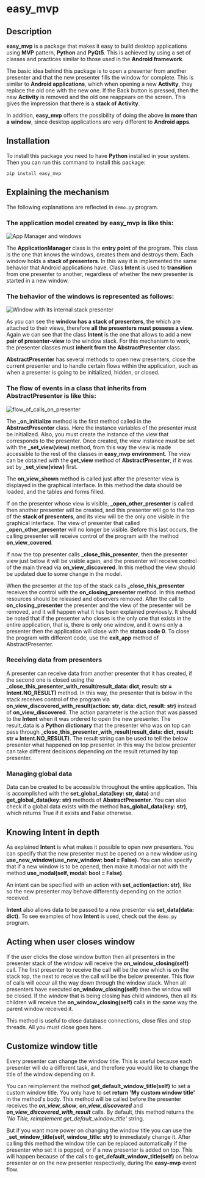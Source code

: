 # easy_mvp

## Description

**easy_mvp** is a package that makes it easy to build desktop applications
using **MVP** pattern, **Python** and **PyQt5**. This is achieved by using
a set of classes and practices similar to those used in the **Android framework**.

The basic idea behind this package is to open a presenter from
another presenter and that the new presenter fills the window for
complete. This is similar to **Android applications**, which
when opening a new **Activity**, they replace the old one with the new one.
If the Back button is pressed, then the new **Activity** is removed
and the old one reappears on the screen. This gives the impression
that there is a **stack of Activity**.

In addition, **easy_mvp** offers the possibility of doing the above **in more than
a window**, since desktop applications are very different to **Android apps**.

## Installation

To install this package you need to have **Python** installed in your system.
Then you can run this command to install this package:

````shell script
pip install easy_mvp
````


## Explaining the mechanism

The following explanations are reflected in ``demo.py`` program.

### The application model created by **easy_mvp** is like this:

![App Manager and windows](https://github.com/R0land013/easy-mvp/blob/master/readme_img/app_manager_and_windows.png?raw=true)

The **ApplicationManager** class is the **entry point** of the program. This
class is the one that knows the windows, creates them and destroys them. Each
window holds a **stack of presenters**. In this way it is implemented
the same behavior that Android applications have. Class
**Intent** is used to **transition** from one presenter to another,
regardless of whether the new presenter is started in a new window.


### The behavior of the windows is represented as follows:

![Window with its internal stack presenter](https://github.com/R0land013/easy-mvp/blob/b2c8ba51e5315679848925967611e1e5931871dd/readme_img/window_with_its_internal_stack.png?raw=true)

As you can see the **window has a stack of presenters**, the
which are attached to their views, therefore **all the
presenters must possess a view**. Again we can see that the class
**Intent** is the one that allows to add a new **pair of presenter-view**
to the window stack. For this mechanism to work, the presenter
classes must **inherit from the AbstractPresenter** class.

**AbstractPresenter** has several methods to open new presenters,
close the current presenter and to handle certain flows within the
application, such as when a presenter is going to be initialized, hidden,
or closed.


### The flow of events in a class that inherits from AbstractPresenter is like this:

![flow_of_calls_on_presenter](https://github.com/R0land013/easy-mvp/blob/b2c8ba51e5315679848925967611e1e5931871dd/readme_img/flow_of_calls_on_presenter.png?raw=true)

The **_on_initialize** method is the first method called in the **AbstractPresenter** class.
Here the instance variables of the presenter must be initialized. Also, you must
create the instance of the view that corresponds to the presenter. Once created,
the view instance must be set with the **_set_view(view)** method, from
this way the view is made accessible to the rest of the classes in **easy_mvp environment**.
The view can be obtained with the **get_view** method of **AbstractPresenter**, if it was set
by **_set_view(view)** first.

The **on_view_shown** method is called just after the presenter view
is displayed in the graphical interface. In this method the data should be loaded,
and the tables and forms filled.

If on the presenter whose view is visible, **_open_other_presenter** is called
then another presenter will be created, and this presenter will go to the top of the
**stack of presenters**, and its view will be the only one visible in the graphical interface.
The view of presenter that called **_open_other_presenter** will no longer be visible.
Before this last occurs, the calling presenter will receive control of the program
with the method **on_view_covered**.

If now the top presenter calls _**close_this_presenter**, then the
presenter view just below it will be visible again, and the
presenter will receive control of the main thread via **on_view_discovered**.
In this method the view should be updated due to some change in the model.

When the presenter at the top of the stack calls **_close_this_presenter**
receives the control with the **on_closing_presenter** method. In this method
resources should be released and observers removed. After the call to
**on_closing_presenter** the presenter and the view of the presenter will be
removed, and it will happen what it has been explained previously.
It should be noted that if the presenter who closes is the
only one that exists in the entire application, that is, there is only one
window, and it owns only a presenter then the application will close with
the **status code 0**. To close the program with different code, use the **exit_app**
method of AbstractPresenter.


### Receiving data from presenters

A presenter can receive data from another presenter that it has created,
if the second one is closed using the **_close_this_presenter_with_result(result_data: dict, result: str = Intent.NO_RESULT)**
method. In this way, the presenter that is below in the stack receives control of the
program via **on_view_discovered_with_result(action: str, data: dict, result: str)** instead of
**on_view_discovered**. The action parameter is the action that was passed to the **Intent** when
it was ordered to open the new presenter. The result_data is a **Python dictionary** that the
presenter who was on top can pass through
**_close_this_presenter_with_result(result_data: dict, result: str = Intent.NO_RESULT)**. The result string can be used
to tell the below presenter what happened on top presenter. In this way the below presenter can take different decisions
depending on the result returned by top presenter.


### Managing global data

Data can be created to be accessible throughout the entire application. This is
accomplished with the **set_global_data(key: str, data)** and **get_global_data(key: str)**
methods of **AbstractPresenter**. You can also check if a global data exists with the method
**has_global_data(key: str)**, which returns True if it exists and False otherwise.


## Knowing Intent in depth

As explained **Intent** is what makes it possible to open new presenters. You can specify
that the new presenter must be opened on a new window using
**use_new_window(use_new_window: bool = False)**. You can also specify that
if a new window is to be opened, then make it modal or not with the method
**use_modal(self, modal: bool = False)**.

An intent can be specified with an action with **set_action(action: str)**, like so
the new presenter may behave differently depending on the action received.

**Intent** also allows data to be passed to a new presenter via **set_data(data: dict)**.
To see examples of how **Intent** is used, check out the ``demo.py`` program.


## Acting when user closes window

If the user clicks the close window button then all presenters in the
presenter stack of the window will receive the **on_window_closing(self)**
call. The first presenter to receive the call will be the one which is
on the stack top, the next to receive the call will be the below presenter.
This flow of calls will occur all the way down through the window stack.
When all presenters have executed **on_window_closing(self)** then the
window will be closed. If the window that is being closing has child
windows, then all its children will receive the **on_window_closing(self)**
calls in the same way the parent window received it.

This method is useful to close database connections, close files and
stop threads. All you must close goes here.



## Customize window title

Every presenter can change the window title. This is useful because each presenter will do
a different task, and therefore you would like to change the title of the window depending
on it.

You can reimplement the method **get_default_window_title(self)** to set a custom
window title. You only have to set **return 'My custom window title'** in the method's
body. This method will be called before the presenter receives the
***on_view_show***, ***on_view_discovered*** and ***on_view_discovered_with_result*** calls.
By default, this method returns the *'No Title, reimplement get_default_window_title'* string.


But if you want more power on changing the window title you can use the
**_set_window_title(self, window_title: str)** to immediately change it. After calling
this method the window title can be replaced automatically if the presenter who set it is popped,
or if a new presenter is added on top. This will happen because of the calls to
**get_default_window_title(self)** on below presenter or on the new presenter respectively,
during the **easy-mvp** event flow.
